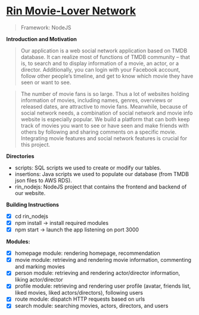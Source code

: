 # [Rin Movie-Lover Network](http://ec2-54-164-223-242.compute-1.amazonaws.com:3000/)

> Framework: NodeJS

**Introduction and Motivation** 
> Our application is a web social network application based on TMDB database. It can realize most of functions of TMDB community – that is, to search and to display information of a movie, an actor, or a director. Additionally, you can login with your Facebook account, follow other people’s timeline, and get to know which movie they have seen or want to see.

> The number of movie fans is so large. Thus a lot of websites holding information of movies, including names, genres, overviews or released dates, are attractive to movie fans. Meanwhile, because of social network needs, a combination of social network and movie info website is especially popular. We build a platform that can both keep track of movies you want to see or have seen and make friends with others by following and sharing comments on a specific movie. Integrating movie features and social network features is crucial for this project.

**Directories**
- scripts: SQL scripts we used to create or modify our tables.
- insertions: Java scripts we used to populate our database (from TMDB json files to AWS RDS).
- rin_nodejs: NodeJS project that contains the frontend and backend of our website.

**Building Instructions**
- [x] cd rin_nodejs
- [x] npm install → install required modules
- [x] npm start → launch the app listening on port 3000

**Modules:**
  - [x] homepage module: rendering homepage, recommendation
  - [x] movie module: retrieving and rendering movie information, commenting and marking movies
  - [x] person module: retrieving and rendering actor/director information, liking actor/director
  - [x] profile module: retrieving and rendering user profile (avatar, friends list, liked movies, liked actors/directors), following users
  - [x] route module: dispatch HTTP requests based on urls
  - [x] search module: searching movies, actors, directors, and users
